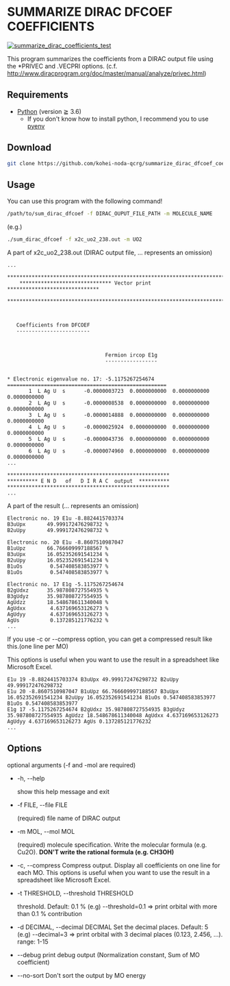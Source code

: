 # SUMMARIZE DIRAC DFCOEF COEFFICIENTS

[![summarize_dirac_coefficients_test](https://github.com/kohei-noda-qcrg/summarize_dirac_dfcoef_coefficients/actions/workflows/ci.yml/badge.svg)](https://github.com/kohei-noda-qcrg/summarize_dirac_dfcoef_coefficients/actions/workflows/ci.yml)

This program summarizes the coefficients from a DIRAC output file using the *PRIVEC and .VECPRI options.
(c.f. http://www.diracprogram.org/doc/master/manual/analyze/privec.html)

## Requirements

- [Python](https://python.org) (version ≧ 3.6)
  - If you don't know how to install python, I recommend you to use [pyenv](https://github.com/pyenv/pyenv)

## Download

```sh
git clone https://github.com/kohei-noda-qcrg/summarize_dirac_dfcoef_coefficients.git
```

## Usage

You can use this program with the following command!

```sh
/path/to/sum_dirac_dfcoef -f DIRAC_OUPUT_FILE_PATH -m MOLECULE_NAME
```

(e.g.)

```sh
./sum_dirac_dfcoef -f x2c_uo2_238.out -m UO2
```

A part of x2c_uo2_238.out (DIRAC output file, ... represents an omission)

```out
...
    **************************************************************************
    ****************************** Vector print ******************************
    **************************************************************************



   Coefficients from DFCOEF
   ------------------------



                                Fermion ircop E1g
                                -----------------


* Electronic eigenvalue no. 17: -5.1175267254674
====================================================
       1  L Ag U  s      -0.0000003723  0.0000000000  0.0000000000  0.0000000000
       2  L Ag U  s      -0.0000008538  0.0000000000  0.0000000000  0.0000000000
       3  L Ag U  s      -0.0000014888  0.0000000000  0.0000000000  0.0000000000
       4  L Ag U  s      -0.0000025924  0.0000000000  0.0000000000  0.0000000000
       5  L Ag U  s      -0.0000043736  0.0000000000  0.0000000000  0.0000000000
       6  L Ag U  s      -0.0000074960  0.0000000000  0.0000000000  0.0000000000
...

*****************************************************
********** E N D   of   D I R A C  output  **********
*****************************************************
...
```

A part of the result (... represents an omission)

```out
Electronic no. 19 E1u -8.8824415703374
B3uUpx       49.999172476298732 %
B2uUpy       49.999172476298732 %

Electronic no. 20 E1u -8.8607510987047
B1uUpz       66.766609997188567 %
B3uUpx       16.052352691541234 %
B2uUpy       16.052352691541234 %
B1uOs         0.547408583853977 %
B1uOs         0.547408583853977 %

Electronic no. 17 E1g -5.1175267254674
B2gUdxz      35.987808727554935 %
B3gUdyz      35.987808727554935 %
AgUdzz       18.548678611340048 %
AgUdxx        4.637169653126273 %
AgUdyy        4.637169653126273 %
AgUs          0.137285121776232 %
...
```

If you use -c or --compress option, you can get a compressed result like this.(one line per MO)

This options is useful when you want to use the result in a spreadsheet like Microsoft Excel.

```out
E1u 19 -8.8824415703374 B3uUpx 49.999172476298732 B2uUpy 49.999172476298732
E1u 20 -8.8607510987047 B1uUpz 66.766609997188567 B3uUpx 16.052352691541234 B2uUpy 16.052352691541234 B1uOs 0.547408583853977 B1uOs 0.547408583853977
E1g 17 -5.1175267254674 B2gUdxz 35.987808727554935 B3gUdyz 35.987808727554935 AgUdzz 18.548678611340048 AgUdxx 4.637169653126273 AgUdyy 4.637169653126273 AgUs 0.137285121776232
...
```

## Options

optional arguments (-f and -mol are required)

- -h, --help

  show this help message and exit

- -f FILE, --file FILE

  (required) file name of DIRAC output

- -m MOL, --mol MOL

  (required) molecule specification. Write the molecular formula (e.g. Cu2O). **DON'T write the rational formula (e.g. CH3OH)**

- -c, --compress
  Compress output. Display all coefficients on one line for each MO.
  This options is useful when you want to use the result in a spreadsheet like Microsoft Excel.

- -t THRESHOLD, --threshold THRESHOLD

  threshold. Default: 0.1 % (e.g) --threshold=0.1 => print orbital with more than 0.1 % contribution

- -d DECIMAL, --decimal DECIMAL
Set the decimal places. Default: 5 (e.g) --decimal=3 => print orbital with 3 decimal places (0.123, 2.456, ...). range: 1-15
- --debug               print debug output (Normalization constant, Sum of MO coefficient)
- --no-sort             Don't sort the output by MO energy
